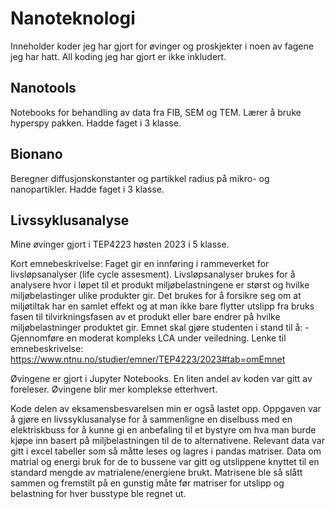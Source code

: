 # Nanoteknologi
Inneholder koder jeg har gjort for øvinger og proskjekter i noen av fagene jeg har hatt. All koding jeg har gjort er ikke inkludert. 

## Nanotools
Notebooks for behandling av data fra FIB, SEM og TEM.
Lærer å bruke hyperspy pakken. Hadde faget i 3 klasse.

## Bionano
Beregner diffusjonskonstanter og partikkel radius på mikro- og nanopartikler. Hadde faget i 3 klasse.

## Livssyklusanalyse
Mine øvinger gjort i TEP4223 høsten 2023 i 5 klasse.

Kort emnebeskrivelse: Faget gir en innføring i rammeverket for livsløpsanalyser (life cycle assesment). 
Livsløpsanalyser brukes for å analysere hvor i løpet til et produkt miljøbelastningene er størst og hvilke miljøbelastinger ulike produkter gir. 
Det brukes for å forsikre seg om at miljøtiltak har en samlet effekt og at man ikke bare flytter utslipp fra bruks fasen til tilvirkningsfasen av et produkt eller bare endrer på hvilke miljøbelastninger produktet gir. 
Emnet skal gjøre studenten i stand til å: - Gjennomføre en moderat kompleks LCA under veiledning. 
Lenke til emnebeskrivelse: https://www.ntnu.no/studier/emner/TEP4223/2023#tab=omEmnet

Øvingene er gjort i Jupyter Notebooks. En liten andel av koden var gitt av foreleser. Øvingene blir mer komplekse etterhvert.

Kode delen av eksamensbesvarelsen min er også lastet opp. 
Oppgaven var å gjøre en livssyklusanalyse for å sammenligne en diselbuss med en elektriskbuss for å kunne gi en anbefaling til et bystyre om hva man burde kjøpe inn basert på miljbelastningen til de to alternativene. 
Relevant data var gitt i excel tabeller som så måtte leses og lagres i pandas matriser. 
Data om matrial og energi bruk for de to bussene var gitt og utslippene knyttet til en standard mengde av matrialene/energiene brukt. 
Matrisene ble så slått sammen og fremstilt på en gunstig måte før matriser for utslipp og belastning for hver busstype ble regnet ut.
 
